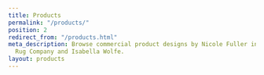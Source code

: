 ```yaml
---
title: Products
permalink: "/products/"
position: 2
redirect_from: "/products.html"
meta_description: Browse commercial product designs by Nicole Fuller including The
  Rug Company and Isabella Wolfe.
layout: products
---
```


